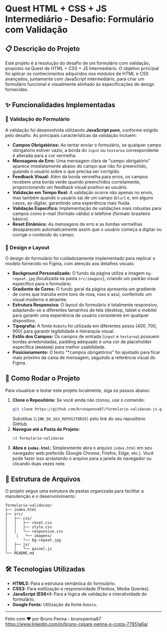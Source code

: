 # Quest HTML + CSS + JS Intermediário - Desafio: Formulário com Validação

## 📋 Descrição do Projeto

Este projeto é a resolução do desafio de um formulário com validação, proposto na Quest de HTML + CSS + JS Intermediário. O objetivo principal foi aplicar os conhecimentos adquiridos nos módulos de HTML e CSS avançados, juntamente com JavaScript intermediário, para criar um formulário funcional e visualmente alinhado às especificações de design fornecidas.

## ✨ Funcionalidades Implementadas

### 🎯 Validação do Formulário

A validação foi desenvolvida utilizando **JavaScript puro**, conforme exigido pelo desafio. As principais características da validação incluem:

-   **Campos Obrigatórios:** Ao tentar enviar o formulário, se qualquer campo obrigatório estiver vazio, a borda do `input` ou `textarea` correspondente é alterada para a cor vermelha.
-   **Mensagens de Erro:** Uma mensagem clara de "campo obrigatório" aparece imediatamente abaixo do campo que não foi preenchido, guiando o usuário sobre o que precisa ser corrigido.
-   **Feedback Visual:** Além da borda vermelha para erros, os campos recebem uma borda verde quando preenchidos corretamente, proporcionando um feedback visual positivo ao usuário.
-   **Validação em Tempo Real:** A validação ocorre não apenas no envio, mas também quando o usuário sai de um campo (`blur`) e, em alguns casos, ao digitar, garantindo uma experiência mais fluida.
-   **Validação Específica:** Implementação de validações mais robustas para campos como e-mail (formato válido) e telefone (formato brasileiro básico).
-   **Reset Dinâmico:** As mensagens de erro e as bordas vermelhas desaparecem automaticamente assim que o usuário começa a digitar ou corrige o conteúdo do campo.

### 🎨 Design e Layout

O design do formulário foi cuidadosamente implementado para replicar o modelo fornecido no Figma, com atenção aos detalhes visuais:

-   **Background Personalizado:** O fundo da página utiliza a imagem `bg-repeat.jpg` (localizada na pasta `src/imagens`), criando um padrão visual específico para o formulário.
-   **Gradiente de Cores:** O fundo geral da página apresenta um gradiente de cores que transita entre tons de rosa, roxo e azul, conferindo um visual moderno e atraente.
-   **Estrutura Responsiva:** O layout do formulário é totalmente responsivo, adaptando-se a diferentes tamanhos de tela (desktop, tablet e mobile) para garantir uma experiência de usuário consistente em qualquer dispositivo.
-   **Tipografia:** A fonte `Roboto` foi utilizada em diferentes pesos (400, 700, 900) para garantir legibilidade e hierarquia visual.
-   **Estilo dos Campos:** Os campos de entrada (`input` e `textarea`) possuem bordas arredondadas, padding adequado e uma cor de placeholder específica (`#A8A8A8`) para melhor usabilidade.
-   **Posicionamento:** O texto "*campos obrigatórios" foi ajustado para ficar mais próximo da caixa de mensagem, seguindo a referência visual do Figma.

## 🚀 Como Rodar o Projeto

Para visualizar e testar este projeto localmente, siga os passos abaixo:

1.  **Clone o Repositório:** Se você ainda não clonou, use o comando:
    ```bash
    git clone https://github.com/brunopenna87/formulario-validacao-js.git
    ```
    Substitua `[LINK_DO_SEU_REPOSITORIO]` pelo link do seu repositório GitHub.
2.  **Navegue até a Pasta do Projeto:**
    ```bash
    cd formulario-validacao
    ```
3.  **Abra o `index.html`:** Simplesmente abra o arquivo `index.html` em seu navegador web preferido (Google Chrome, Firefox, Edge, etc.). Você pode fazer isso arrastando o arquivo para a janela do navegador ou clicando duas vezes nele.

## 📂 Estrutura de Arquivos

O projeto segue uma estrutura de pastas organizada para facilitar a manutenção e o desenvolvimento:

```
formulario-validacao/
├── index.html
├── src/
│   ├── css/
│   │   ├── reset.css
│   │   ├── style.css
│   │   └── responsive.css
│    │   └── imagens/
│       └── bg-repeat.jpg
│   ├── js/
│   │   └── painel.js   
└── README.md
```

## 🛠️ Tecnologias Utilizadas

-   **HTML5:** Para a estrutura semântica do formulário.
-   **CSS3:** Para estilização e responsividade (Flexbox, Media Queries).
-   **JavaScript (ES6+):** Para a lógica de validação e interatividade do formulário.
-   **Google Fonts:** Utilização da fonte `Roboto`.

---

Feito com ❤️ por Bruno Penna - brunopenna87
https://www.linkedin.com/in/bruno-cesare-penna-e-costa-77951a6a/

